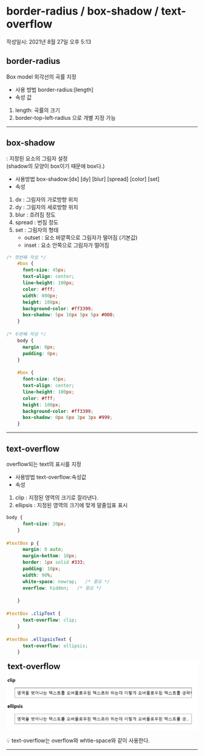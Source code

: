 # border-radius / box-shadow / text-overflow
작성일시: 2021년 8월 27일 오후 5:13

## border-radius

Box model 외각선의 곡률 지정

 - 사용 방법
       border-radius:[length]
 - 속성 값

1. length: 곡률의 크기
2. border-top-left-radius 으로 개별 지정 가능

---

## box-shadow

: 지정된 요소의 그림자 설정<br/>
(shadow의 모양이 box이기 때문에 box다.)

 - 사용방법
       box-shadow:[dx] [dy] [blur] [spread] [color] [set]
 - 속성

1. dx : 그림자의 가로방향 위치
2. dy : 그림자의 세로방향 위치
3. blur : 흐려짐 정도
4. spread : 번짐 정도
5. set : 그림자의 형태
    - outset : 요소 바깥쪽으로 그림자가 떨어짐 (기본값)
    - inset : 요소 안쪽으로 그림자가 떨어짐


```css
/* 첫번째 작성 */
    #box {
      font-size: 45px;
      text-align: center;
      line-height: 100px;
      color: #fff;
      width: 800px;
      height: 100px;
      background-color: #ff3399;
      box-shadow: 5px 10px 5px 5px #000;
    }

/* 두번째 작성 */
    body {
      margin: 0px;
      padding: 0px;
    }

    #box {
      font-size: 45px;
      text-align: center;
      line-height: 100px;
      color: #fff;
      height: 100px;
      background-color: #ff3399;
      box-shadow: 0px 6px 3px 3px #999;
    }
```

---

## text-overflow

overflow되는 text의 표시를 지정

 - 사용방법
    text-overflow:속성값
 - 속성

1. clip : 지정된 영역의 크기로 잘라낸다.
2. ellipsis : 지정된 영역의 크기에 맞게 말줄임표 표시

```css
body {
      font-size: 20px;
    }

#textBox p {
      margin: 0 auto;
      margin-bottom: 10px;
      border: 1px solid #333;
      padding: 10px;
      width: 90%;
      white-space: nowrap;   /* 중요 */
      overflow: hidden;   /* 중요 */

    }

#textBox .clipText {
      text-overflow: clip;
    }

#textBox .ellipsisText {
      text-overflow: ellipsis;
    }
```

![Untitled](../images/css_4_1.png)

<aside>
💡 text-overflow는 overflow와 whtie-space와 같이 사용한다.

</aside>

---